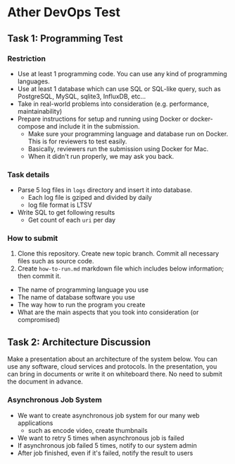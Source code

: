 # Ather DevOps Test

## Task 1: Programming Test

### Restriction

- Use at least 1 programming code. You can use any kind of programming languages.
- Use at least 1 database which can use SQL or SQL-like query, such as PostgreSQL, MySQL, sqlite3, InfluxDB, etc...
- Take in real-world problems into consideration (e.g. performance, maintainability)
- Prepare instructions for setup and running using Docker or docker-compose and include it in the submission.
  - Make sure your programming language and database run on Docker. This is for reviewers to test easily.
  - Basically, reviewers run the submission using Docker for Mac.
  - When it didn't run properly, we may ask you back.

### Task details

- Parse 5 log files in `logs` directory and insert it into database.
  - Each log file is gziped and divided by daily
  - log file format is LTSV
- Write SQL to get following results
  - Get count of each `uri` per day

### How to submit

1. Clone this repository. Create new topic branch. Commit all necessary files such as source code.
2. Create `how-to-run.md` markdown file which includes below information; then commit it.
  - The name of programming language you use
  - The name of database software you use
  - The way how to run the program you create
  - What are the main aspects that you took into consideration (or compromised)

## Task 2: Architecture Discussion

Make a presentation about an architecture of the system below.
You can use any software, cloud services and protocols.
In the presentation, you can bring in documents or write it on whiteboard there.
No need to submit the document in advance.

### Asynchronous Job System

- We want to create asynchronous job system for our many web applications
  - such as encode video, create thumbnails
- We want to retry 5 times when asynchronous job is failed
- If asynchronous job failed 5 times, notify to our system admin
- After job finished, even if it's failed, notify the result to users

